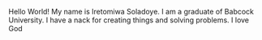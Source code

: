 Hello World!
My name is Iretomiwa Soladoye.
I am a graduate of Babcock University. I have a nack for creating things and solving problems.
I love God